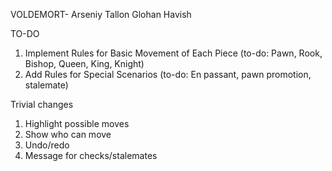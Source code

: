 VOLDEMORT-
Arseniy
Tallon
Glohan
Havish

TO-DO
1. Implement Rules for Basic Movement of Each Piece (to-do: Pawn, Rook, Bishop, Queen, King, Knight)
2. Add Rules for Special Scenarios (to-do: En passant, pawn promotion, stalemate)


Trivial changes
1. Highlight possible moves
2. Show who can move
3. Undo/redo
4. Message for checks/stalemates
